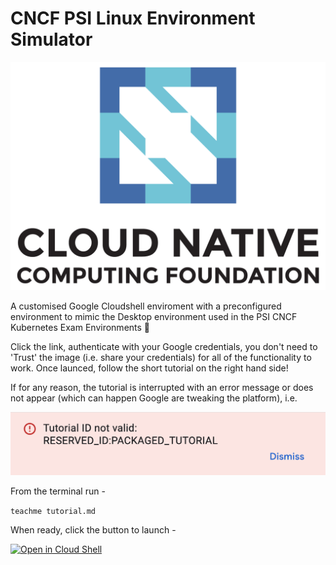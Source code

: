 # CNCF PSI Linux Environment Simulator

![CNCF](https://raw.githubusercontent.com/spurin/cncf-psi-k8s-linux-simulator/main/cncf.png)

A customised Google Cloudshell enviroment with a preconfigured environment to mimic the Desktop environment used in the PSI CNCF Kubernetes Exam Environments 🚀

Click the link, authenticate with your Google credentials, you don't need to 'Trust' the image (i.e. share your credentials) for all of the functionality to work.  Once launced, follow the short tutorial on the right hand side!

If for any reason, the tutorial is interrupted with an error message or does not appear (which can happen Google are tweaking the platform), i.e. 

![Warning](https://raw.githubusercontent.com/spurin/cncf-psi-k8s-linux-simulator/main/warning.png)

From the terminal run -

```teachme tutorial.md```

When ready, click the button to launch -

[![Open in Cloud Shell](https://gstatic.com/cloudssh/images/open-btn.svg)](https://ssh.cloud.google.com/cloudshell/editor?cloudshell_image=gcr.io/cloudshell-images/cloudshell&cloudshell_git_repo=https://github.com/spurin/cncf-psi-k8s-linux-simulator.git&cloudshell_tutorial=tutorial.md&shellonly=true)
